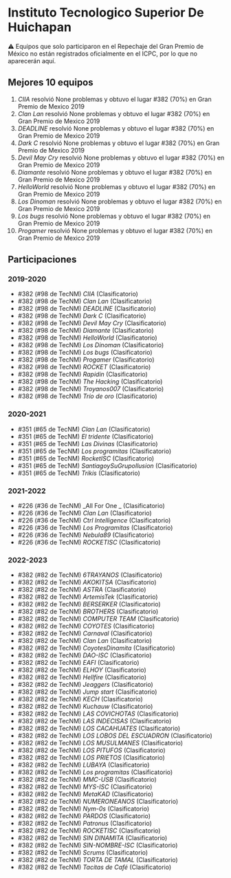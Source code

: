# Instituto Tecnologico Superior De Huichapan

:warning: Equipos que solo participaron en el Repechaje del Gran Premio de México no están registrados oficialmente en el ICPC, por lo que no aparecerán aquí.

## Mejores 10 equipos

1. _CIIA_ resolvió None problemas y obtuvo el lugar #382 (70%) en Gran Premio de Mexico 2019
1. _Clan Lan_ resolvió None problemas y obtuvo el lugar #382 (70%) en Gran Premio de Mexico 2019
1. _DEADLINE_ resolvió None problemas y obtuvo el lugar #382 (70%) en Gran Premio de Mexico 2019
1. _Dark C_ resolvió None problemas y obtuvo el lugar #382 (70%) en Gran Premio de Mexico 2019
1. _Devil May Cry_ resolvió None problemas y obtuvo el lugar #382 (70%) en Gran Premio de Mexico 2019
1. _Diamante_ resolvió None problemas y obtuvo el lugar #382 (70%) en Gran Premio de Mexico 2019
1. _HelloWorld_ resolvió None problemas y obtuvo el lugar #382 (70%) en Gran Premio de Mexico 2019
1. _Los Dinoman_ resolvió None problemas y obtuvo el lugar #382 (70%) en Gran Premio de Mexico 2019
1. _Los bugs_ resolvió None problemas y obtuvo el lugar #382 (70%) en Gran Premio de Mexico 2019
1. _Progamer_ resolvió None problemas y obtuvo el lugar #382 (70%) en Gran Premio de Mexico 2019

## Participaciones

### 2019-2020

- #382 (#98 de TecNM) _CIIA_ (Clasificatorio)
- #382 (#98 de TecNM) _Clan Lan_ (Clasificatorio)
- #382 (#98 de TecNM) _DEADLINE_ (Clasificatorio)
- #382 (#98 de TecNM) _Dark C_ (Clasificatorio)
- #382 (#98 de TecNM) _Devil May Cry_ (Clasificatorio)
- #382 (#98 de TecNM) _Diamante_ (Clasificatorio)
- #382 (#98 de TecNM) _HelloWorld_ (Clasificatorio)
- #382 (#98 de TecNM) _Los Dinoman_ (Clasificatorio)
- #382 (#98 de TecNM) _Los bugs_ (Clasificatorio)
- #382 (#98 de TecNM) _Progamer_ (Clasificatorio)
- #382 (#98 de TecNM) _ROCKET_ (Clasificatorio)
- #382 (#98 de TecNM) _Rapidin_ (Clasificatorio)
- #382 (#98 de TecNM) _The Hacking_ (Clasificatorio)
- #382 (#98 de TecNM) _Troyanos007_ (Clasificatorio)
- #382 (#98 de TecNM) _Trío de oro_ (Clasificatorio)

### 2020-2021

- #351 (#65 de TecNM) _Clan Lan_ (Clasificatorio)
- #351 (#65 de TecNM) _El tridente_ (Clasificatorio)
- #351 (#65 de TecNM) _Las Divinas_ (Clasificatorio)
- #351 (#65 de TecNM) _Los programitas_ (Clasificatorio)
- #351 (#65 de TecNM) _RocketISC_ (Clasificatorio)
- #351 (#65 de TecNM) _SantiagoySuGrupoIlusion_ (Clasificatorio)
- #351 (#65 de TecNM) _Trikis_ (Clasificatorio)

### 2021-2022

- #226 (#36 de TecNM) _All For One _ (Clasificatorio)
- #226 (#36 de TecNM) _Clan Lan_ (Clasificatorio)
- #226 (#36 de TecNM) _Ctrl Intelligence_ (Clasificatorio)
- #226 (#36 de TecNM) _Los Programitas_ (Clasificatorio)
- #226 (#36 de TecNM) _Nebula89_ (Clasificatorio)
- #226 (#36 de TecNM) _ROCKETISC_ (Clasificatorio)

### 2022-2023

- #382 (#82 de TecNM) _6TRAYANOS_ (Clasificatorio)
- #382 (#82 de TecNM) _AKOKITSA_ (Clasificatorio)
- #382 (#82 de TecNM) _ASTRA_ (Clasificatorio)
- #382 (#82 de TecNM) _ArtemisTek_ (Clasificatorio)
- #382 (#82 de TecNM) _BERSERKER_ (Clasificatorio)
- #382 (#82 de TecNM) _BROTHERS_ (Clasificatorio)
- #382 (#82 de TecNM) _COMPUTER TEAM_ (Clasificatorio)
- #382 (#82 de TecNM) _COYOTES_ (Clasificatorio)
- #382 (#82 de TecNM) _Carnaval_ (Clasificatorio)
- #382 (#82 de TecNM) _Clan Lan_ (Clasificatorio)
- #382 (#82 de TecNM) _CoyotesDinamita_ (Clasificatorio)
- #382 (#82 de TecNM) _DAO-ISC_ (Clasificatorio)
- #382 (#82 de TecNM) _EAFI_ (Clasificatorio)
- #382 (#82 de TecNM) _ELHOY_ (Clasificatorio)
- #382 (#82 de TecNM) _Hellfire_ (Clasificatorio)
- #382 (#82 de TecNM) _Jeaggers_ (Clasificatorio)
- #382 (#82 de TecNM) _Jump start_ (Clasificatorio)
- #382 (#82 de TecNM) _KECH_ (Clasificatorio)
- #382 (#82 de TecNM) _Kuchauw_ (Clasificatorio)
- #382 (#82 de TecNM) _LAS COVICHOTAS_ (Clasificatorio)
- #382 (#82 de TecNM) _LAS INDECISAS_ (Clasificatorio)
- #382 (#82 de TecNM) _LOS CACAHUATES_ (Clasificatorio)
- #382 (#82 de TecNM) _LOS LOBOS DEL ESCUADRON_ (Clasificatorio)
- #382 (#82 de TecNM) _LOS MUSULMANES_ (Clasificatorio)
- #382 (#82 de TecNM) _LOS PITUFOS_ (Clasificatorio)
- #382 (#82 de TecNM) _LOS PRIETOS_ (Clasificatorio)
- #382 (#82 de TecNM) _LUBAYA_ (Clasificatorio)
- #382 (#82 de TecNM) _Los programitas_ (Clasificatorio)
- #382 (#82 de TecNM) _MMC-USB_ (Clasificatorio)
- #382 (#82 de TecNM) _MYS-ISC_ (Clasificatorio)
- #382 (#82 de TecNM) _MetaKAD_ (Clasificatorio)
- #382 (#82 de TecNM) _NUMERONEANOS_ (Clasificatorio)
- #382 (#82 de TecNM) _Nym-0s_ (Clasificatorio)
- #382 (#82 de TecNM) _PARDOS_ (Clasificatorio)
- #382 (#82 de TecNM) _Patronus_ (Clasificatorio)
- #382 (#82 de TecNM) _ROCKETISC_ (Clasificatorio)
- #382 (#82 de TecNM) _SIN DINAMITA_ (Clasificatorio)
- #382 (#82 de TecNM) _SIN-NOMBRE-ISC_ (Clasificatorio)
- #382 (#82 de TecNM) _Scrums_ (Clasificatorio)
- #382 (#82 de TecNM) _TORTA DE TAMAL_ (Clasificatorio)
- #382 (#82 de TecNM) _Tacitas de Café_ (Clasificatorio)



